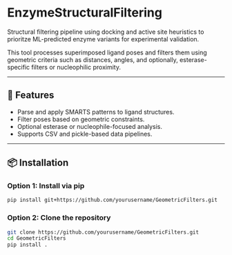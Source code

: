 # EnzymeStructuralFiltering


Structural filtering pipeline using docking and active site heuristics to prioritze ML-predicted enzyme variants for experimental validation. 

This tool processes superimposed ligand poses and filters them using geometric criteria such as distances, angles, and optionally, esterase-specific filters or nucleophilic proximity.

---

## 🚀 Features

- Parse and apply SMARTS patterns to ligand structures.
- Filter poses based on geometric constraints.
- Optional esterase or nucleophile-focused analysis.
- Supports CSV and pickle-based data pipelines.

---

## 📦 Installation

### Option 1: Install via pip
```bash
pip install git+https://github.com/yourusername/GeometricFilters.git
```

### Option 2: Clone the repository
```bash
git clone https://github.com/yourusername/GeometricFilters.git
cd GeometricFilters
pip install .
```
